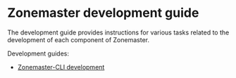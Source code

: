 # Zonemaster development guide

The development guide provides instructions for various tasks related to the
development of each component of Zonemaster.

Development guides:
 * [Zonemaster-CLI development]

[Zonemaster-CLI development]: cli.md
